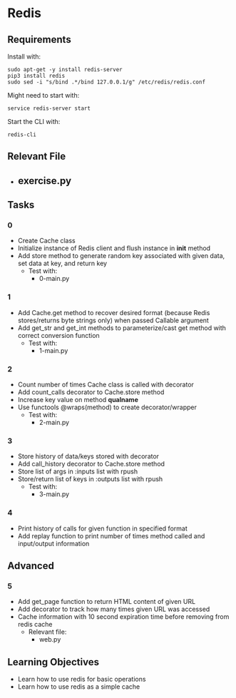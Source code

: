 # Redis

## Requirements

Install with:
```
sudo apt-get -y install redis-server
pip3 install redis
sudo sed -i "s/bind .*/bind 127.0.0.1/g" /etc/redis/redis.conf
```

Might need to start with:
```
service redis-server start
```

Start the CLI with:
```
redis-cli
```

## Relevant File

- exercise.py
	- 

## Tasks

### 0
- Create Cache class
- Initialize instance of Redis client and flush instance in __init__ method
- Add store method to generate random key associated with given data, set data at key, and return key
	- Test with:
		- 0-main.py

### 1
- Add Cache.get method to recover desired format (because Redis stores/returns byte strings only) when passed Callable argument
- Add get_str and get_int methods to parameterize/cast get method with correct conversion function
	- Test with:
		- 1-main.py

### 2
- Count number of times Cache class is called with decorator
- Add count_calls decorator to Cache.store method
- Increase key value on method __qualname__
- Use functools @wraps(method) to create decorator/wrapper
	- Test with:
		- 2-main.py

### 3
- Store history of data/keys stored with decorator
- Add call_history decorator to Cache.store method
- Store list of args in :inputs list with rpush
- Store/return list of keys in :outputs list with rpush
	- Test with:
		- 3-main.py

### 4
- Print history of calls for given function in specified format
- Add replay function to print number of times method called and input/output information

## Advanced

### 5
- Add get_page function to return HTML content of given URL
- Add decorator to track how many times given URL was accessed
- Cache information with 10 second expiration time before removing from redis cache
	- Relevant file:
		- web.py

## Learning Objectives

- Learn how to use redis for basic operations
- Learn how to use redis as a simple cache

